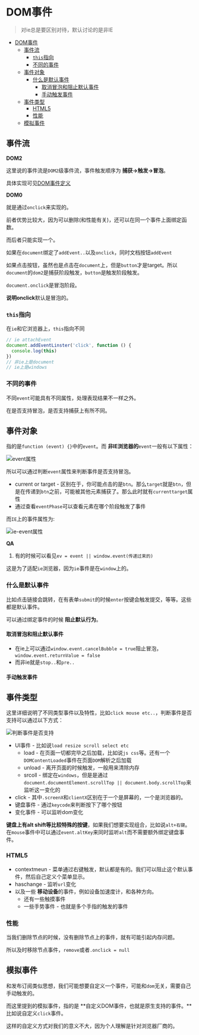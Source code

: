# DOM事件
> 对ie总是要区别对待，默认讨论的是非IE

<!-- TOC -->

- [DOM事件](#dom事件)
  - [事件流](#事件流)
    - [`this`指向](#this指向)
    - [不同的事件](#不同的事件)
  - [事件对象](#事件对象)
    - [什么是默认事件](#什么是默认事件)
      - [取消冒泡和阻止默认事件](#取消冒泡和阻止默认事件)
      - [手动触发事件](#手动触发事件)
  - [事件类型](#事件类型)
    - [HTML5](#html5)
    - [性能](#性能)
  - [模拟事件](#模拟事件)

<!-- /TOC -->

## 事件流

**DOM2**

这里说的事件流是`DOM2`级事件流，事件触发顺序为 **捕获->触发->冒泡**。

具体实现可见[DOM事件定义]()

**DOM0**

就是通过`onclick`来实现的。

前者优势比较大，因为可以删除(和性能有关)，还可以在同一个事件上面绑定函数。

而后者只能实现一个。

如果在`document`绑定了`addEvent..`以及`onclick`，同时文档按钮`addEvent`

如果点击按钮，虽然也是点击在`document`上，但是`button`才是target。所以`document`的`dom2`是捕获阶段触发，`button`是触发阶段触发。

`document.onclick`是冒泡阶段。

**说明onclick**默认是冒泡的。

### `this`指向

在`ie`和它浏览器上，`this`指向不同

```JavaScript
// ie attachEvent
document.addEventLinster('click', function () {
  console.log(this)
})
// 非ie上是document
// ie上是windows
```

### 不同的事件

不同`event`可能具有不同属性，处理表现结果不一样之外。

在是否支持冒泡，是否支持捕获上有所不同。

## 事件对象

指的是`function (event) {}`中的`event`。而 **非IE浏览器的**`event`一般有以下属性：

![event属性]()

所以可以通过判断`event`属性来判断事件是否支持冒泡。

* current or target - 区别在于，你可能点击的是`btn`。那么`target`就是`btn`，但是在传递到`btn`之前，可能被其他元素捕获了。那么此时就有`currenttarget`属性
* 通过查看`eventPhase`可以查看元素在哪个阶段触发了事件

而`IE`上的事件属性为:

![ie-event属性]()

**QA**

1. 有的时候可以看见`ev = event || window.event(传递过来的)`

这是为了适配`ie`浏览器，因为`ie`事件是在`window`上的。

### 什么是默认事件

比如点击链接会跳转，在有表单`submit`的时候`enter`按键会触发提交，等等。这些都是默认事件。

可以通过绑定事件的时候 **阻止默认行为**。

#### 取消冒泡和阻止默认事件

* 在ie上可以通过`window.event.cancelBubble = true`阻止冒泡，`window.event.returnValue = false`
* 而非ie就是`stop..`和`pre..`

#### 手动触发事件

## 事件类型

这里详细说明了不同类型事件以及特性，比如`click mouse etc..`，判断事件是否支持可以通过以下方式：

![判断事件是否支持]()

* UI事件 - 比如说`load resize scroll select etc`
  * load - 在页面一切都完毕之后加载，比如说`js css`等。还有一个`DOMContentLoaded`事件在页面`DOM`解析之后加载
  * unload - 离开页面的时候触发，一般用来清除内存
  * srcoll - 绑定在`windows`，但是是通过`document.documentElement.scrollTop || document.body.scrollTop`来监听这一变化的
* click - 其中`.screenX`和`clientX`区别在于一个是屏幕的，一个是浏览器的。
* 键盘事件 - 通过`keycode`来判断按下了哪个按钮
* 变化事件 - 可以监听dom变化


**键盘上有alt shift等比较特殊的按键**，如果我们想要实现组合，比如说`alt+右键`。在`mouse`事件中可以通过`event.altKey`来同时监听`alt`而不需要额外绑定键盘事件。

### HTML5

* contextmeun - 菜单通过右键触发，默认都是有的。我们可以阻止这个默认事件，然后自己定义个菜单显示。
* haschange - 监听`url`变化
* 以及一些 **移动设备**的事件，例如设备加速度计，和各种方向。
  * 还有一些触摸事件
  * 一些手势事件 - 也就是多个手指的触发的事件

### 性能

当我们删除节点的时候，没有删除节点上的事件，就有可能引起内存问题。

所以及时移除节点事件，`remove`或者`.onclick = null`

## 模拟事件

和发布订阅类似思想，我们可能想要自定义一个事件，可能和`dom`无关，需要自己手动触发的。

而这里提到的模拟事件，指的是 **自定义DOM事件，也就是原生支持的事件。**比如说自定义`click`事件。

这样的自定义方式对我们的意义不大，因为个人理解是针对浏览器厂商的。